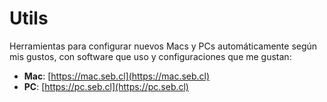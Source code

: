 # Utils
Herramientas para configurar nuevos Macs y PCs automáticamente según mis gustos, con software que uso y configuraciones que me gustan:

- **Mac**: [https://mac.seb.cl](https://mac.seb.cl)
- **PC**: [https://pc.seb.cl](https://pc.seb.cl)